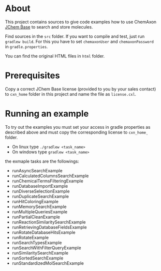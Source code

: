 # About

This project contains sources to give code examples how to use ChemAxon [JChem Base](https://chemaxon.com/products/jchem-engines) to search and store molecules.

Find sources in the `src` folder. If you want to compile and test, just run `gradlew build`. For this you have to set `chemaxonUser` and `chemaxonPassword` in `gradle.properties`.

You can find the original HTML files in `html` folder. 

# Prerequisites

Copy a correct JChem Base license (provided to you by your sales contact) to `cxn_home` folder in this project and name the file as `license.cxl`.  

# Running an example

To try out the examples you must set your access in gradle properties as described above and must copy the corresponding license to `cxn_home˛` folder.

* On linux type `./gradlew <task_name>`
* On windows type `gradlew <task_name>`

the exmaple tasks are the followings: 
* runAsyncSearchExample
* runCalculatedColumnsSearchExample
* runChemicalTermsFilteringExample
* runDatabaseImportExample
* runDiverseSelectionExample
* runDuplicateSearchExample
* runHitColoringExample
* runMemorySearchExample
* runMultipleQueriesExample
* runPartialCleanExample
* runReactionSimilaritySearchExample
* runRetrievingDatabaseFieldsExample
* runRotateDatabaseHitsExample
* runRotateExample
* runSearchTypesExample
* runSearchWithFilterQueryExample
* runSimilaritySearchExample
* runSortedSearchExample
* runStandardizedMolSearchExample
